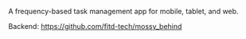 A frequency-based task management app for mobile, tablet, and web.

Backend: https://github.com/fitd-tech/mossy_behind